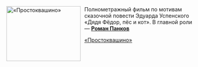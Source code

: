 <!--2025-04-30 11:00:32-->
<div class="yb">
  <div class="rss kino_kino"><a href="https://www.kino-teatr.ru/video/49032/" title="«Простоквашино»"><img src="https://www.kino-teatr.ru/video/2/3/49032/poster.jpg" width="196" height="147" align="left" hspace="5" style="margin: 0px 10px 0px 5px" alt="«Простоквашино»"/></a>Полнометражный фильм по мотивам сказочной повести Эдуарда Успенского «Дядя Фёдор, пёс и кот». В главной роли — <a href=https://www.kino-teatr.ru/kino/acter/c/ros/969610/bio/ target=_blank><strong>Роман Панков</strong></a> <p class="titl"><a href="https://www.kino-teatr.ru/video/49032/">«Простоквашино»</a></p></div>
</div>
